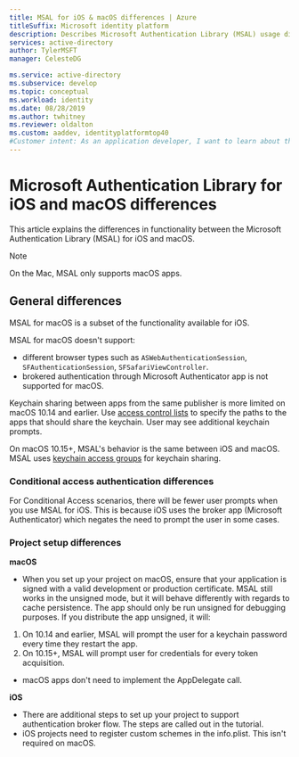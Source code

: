 ```yaml
---
title: MSAL for iOS & macOS differences | Azure
titleSuffix: Microsoft identity platform
description: Describes Microsoft Authentication Library (MSAL) usage differences between iOS and macOS.
services: active-directory
author: TylerMSFT
manager: CelesteDG

ms.service: active-directory
ms.subservice: develop
ms.topic: conceptual
ms.workload: identity
ms.date: 08/28/2019
ms.author: twhitney
ms.reviewer: oldalton
ms.custom: aaddev, identityplatformtop40
#Customer intent: As an application developer, I want to learn about the Microsoft Authentication Library for macOS and iOS differences so I can decide if this platform meets my application development needs and requirements.
---
```


# Microsoft Authentication Library for iOS and macOS differences

This article explains the differences in functionality between the Microsoft Authentication Library (MSAL) for iOS and macOS.

> [!NOTE]
> On the Mac, MSAL only supports macOS apps.

## General differences

MSAL for macOS is a subset of the functionality available for iOS.

MSAL for macOS doesn't support:

- different browser types such as `ASWebAuthenticationSession`, `SFAuthenticationSession`, `SFSafariViewController`.
- brokered authentication through Microsoft Authenticator app is not supported for macOS.

Keychain sharing between apps from the same publisher is more limited on macOS 10.14 and earlier. Use [access control lists](https://developer.apple.com/documentation/security/keychain_services/access_control_lists?language=objc) to specify the paths to the apps that should share the keychain. User may see additional keychain prompts.

On macOS 10.15+, MSAL's behavior is the same between iOS and macOS. MSAL uses [keychain access groups](https://developer.apple.com/documentation/security/keychain_services/keychain_items/sharing_access_to_keychain_items_among_a_collection_of_apps?language=objc) for keychain sharing. 

### Conditional access authentication differences

For Conditional Access scenarios, there will be fewer user prompts when you use MSAL for iOS. This is because iOS uses the broker app (Microsoft Authenticator) which negates the need to prompt the user in some cases.

### Project setup differences

**macOS**

- When you set up your project on macOS, ensure that your application is signed with a valid development or production certificate. MSAL still works in the unsigned mode, but it will behave differently with regards to cache persistence. The app should only be run unsigned for debugging purposes. If you distribute the app unsigned, it will:
1. On 10.14 and earlier, MSAL will prompt the user for a keychain password every time they restart the app.
2. On 10.15+, MSAL will prompt user for credentials for every token acquisition. 

- macOS apps don't need to implement the AppDelegate call.

**iOS**

- There are additional steps to set up your project to support authentication broker flow. The steps are called out in the tutorial.
- iOS projects need to register custom schemes in the info.plist. This isn't required on macOS.
